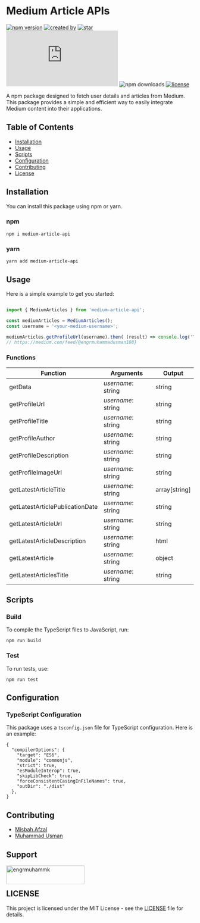 # Medium Article APIs

[![npm version](https://badge.fury.io/js/medium-article-api.svg)](https://badge.fury.io/js/medium-article-api) [![created by](https://img.shields.io/badge/created%20by-M.%20Usman%20&%20Misbah%20A.-blue.svg?longCache=true&style=flat-square)](https://github.com/muhammad-usman-108) [![star](https://img.shields.io/github/stars/muhammad-usman-108/medium-article-api.svg?style=flat-square)](https://github.com/muhammad-usman-108/medium-article-api/stargazers) ![size](https://img.shields.io/github/size/warengonzaga/buymeacoffee.js/dist/main.js?color=green&style=flat-square) ![npm downloads](https://img.shields.io/npm/d18m/medium-article-api.svg?color=red&style=flat-square) [![license](https://img.shields.io/github/license/muhammad-usman-108/medium-article-api.svg?style=flat-square)](https://github.com/muhammad-usman-108/medium-article-api.js/blob/main/LICENSE)

A npm package designed to fetch user details and articles from Medium. This package provides a simple and efficient way to easily integrate Medium content into their applications.

## Table of Contents

- [Installation](#installation)
- [Usage](#usage)
- [Scripts](#scripts)
- [Configuration](#configuration)
- [Contributing](#contributing)
- [License](#license)

## Installation

You can install this package using npm or yarn.

### npm

```npm i medium-article-api```

### yarn

```yarn add medium-article-api```

## Usage

Here is a simple example to get you started:

```typescript

import { MediumArticles } from 'medium-article-api';

const mediumArticles = MediumArticles();
const username = '<your-medium-username>';

mediumArticles.getProfileUrl(username).then( (result) => console.log('The profile url is ', result)); 
// https://medium.com/feed/@engrmuhammadusman108}

```

### Functions

| Function | Arguments | Output |
|---------|---------| ---------|
| getData| _username_: string | string | 
| getProfileUrl| _username_: string| string |
| getProfileTitle| _username_: string| string |
| getProfileAuthor| _username_: string| string |
| getProfileDescription| _username_: string| string |
| getProfileImageUrl| _username_: string| string |
| getLatestArticleTitle| _username_: string| array[string]|
| getLatestArticlePublicationDate| _username_: string| string |
| getLatestArticleUrl| _username_: string| string |
| getLatestArticleDescription| _username_: string| html |
| getLatestArticle| _username_: string| object |
| getLatestArticlesTitle| _username_: string| string |

## Scripts

### Build

To compile the TypeScript files to JavaScript, run:

```npm run build```

### Test

To run tests, use:

```npm run test```

## Configuration

### TypeScript Configuration

This package uses a `tsconfig.json` file for TypeScript configuration. Here is an example:

```
{
  "compilerOptions": {
    "target": "ES6",
    "module": "commonjs",
    "strict": true,
    "esModuleInterop": true,
    "skipLibCheck": true,
    "forceConsistentCasingInFileNames": true,
    "outDir": "./dist"
  },
}
```

## Contributing

- [Misbah Afzal](https://github.com/misbahafzal)
- [Muhammad Usman](https://github.com/muhammad-usman-108)

## Support

<p><a href="https://buymeacoffee.com/engrmuhammk"> <img align="left" src="https://cdn.buymeacoffee.com/buttons/v2/default-yellow.png" height="50" width="210" alt="engrmuhammk" /></a></p><br><br> 

## LICENSE

This project is licensed under the MIT License - see the [LICENSE](https://github.com/muhammad-usman-108/medium-article-api/blob/main/LICENSE) file for details.

